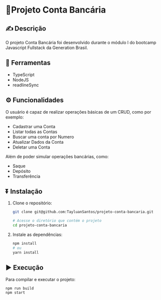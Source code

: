 # 🏦Projeto Conta Bancária


## ✍️ Descrição
O projeto Conta Bancária foi desenvolvido durante o módulo I do bootcamp Javascript Fullstack da Generation Brasil.

## 🔨 Ferramentas
- TypeScript
- NodeJS
- readlineSync
  
## ⚙️ Funcionalidades
O usuário é capaz de realizar operações básicas de um CRUD, como por exemplo:
- Cadastrar uma Conta
- Listar todas as Contas
- Buscar uma conta por Numero
- Atualizar Dados da Conta
- Deletar uma Conta

Além de poder simular operações bancárias, como:
- Saque
- Depósito
- Transferência

## ⏬ Instalação
1. Clone o repositório:

    ```bash
    git clone git@github.com:TayluanSantos/projeto-conta-bancaria.git
    
    # Acesse o diretório que contém o projeto
    cd projeto-conta-bancaria
    ```
    
2. Instale as dependências:
    ```bash
    npm install
    # ou
    yarn install
    ```

## ▶️ Execução
Para compilar e executar o projeto:
```bash
npm run build
npm start
```




